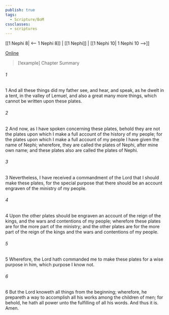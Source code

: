 ```yaml
---
publish: true
tags:
  - Scripture/BoM
cssclasses:
  - scriptures
---
```

[[1 Nephi 8| <-- 1 Nephi 8]] | [[1 Nephi]] | [[1 Nephi 10| 1 Nephi 10 -->]]

[Online](https://churchofjesuschrist.org/study/scriptures/bofm/1-ne/9?lang=eng)

>[!example] Chapter Summary
>
###### 1
1 And all these things did my father see, and hear, and speak, as he dwelt in a tent, in the valley of Lemuel, and also a great many more things, which cannot be written upon these plates.
###### 2
2 And now, as I have spoken concerning these plates, behold they are not the plates upon which I make a full account of the history of my people; for the plates upon which I make a full account of my people I have given the name of Nephi; wherefore, they are called the plates of Nephi, after mine own name; and these plates also are called the plates of Nephi.
###### 3
3 Nevertheless, I have received a commandment of the Lord that I should make these plates, for the special purpose that there should be an account engraven of the ministry of my people.
###### 4
4 Upon the other plates should be engraven an account of the reign of the kings, and the wars and contentions of my people; wherefore these plates are for the more part of the ministry; and the other plates are for the more part of the reign of the kings and the wars and contentions of my people.
###### 5
5 Wherefore, the Lord hath commanded me to make these plates for a wise purpose in him, which purpose I know not.
###### 6
6 But the Lord knoweth all things from the beginning; wherefore, he prepareth a way to accomplish all his works among the children of men; for behold, he hath all power unto the fulfilling of all his words. And thus it is. Amen.




